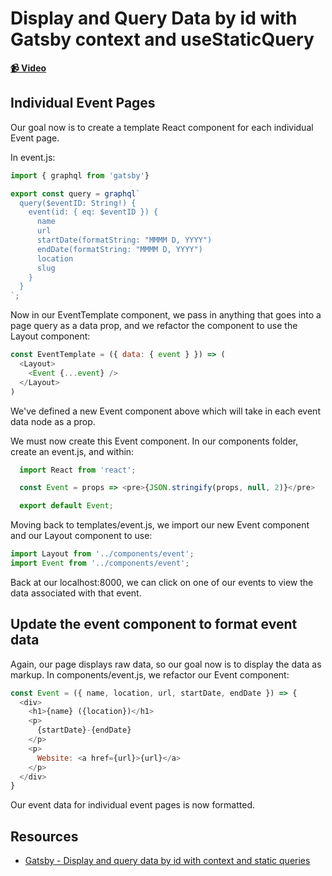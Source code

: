 # Display and Query Data by id with Gatsby context and useStaticQuery

**[📹 Video](https://egghead.io/lessons/gatsby-display-and-query-data-by-id-with-gatsby-context-and-usestaticquery)**

## Individual Event Pages
Our goal now is to create a template React component for each individual Event page.

In event.js:
```javascript
import { graphql from 'gatsby'}

export const query = graphql`
  query($eventID: String!) {
    event(id: { eq: $eventID }) {
      name
      url
      startDate(formatString: "MMMM D, YYYY")
      endDate(formatString: "MMMM D, YYYY")
      location
      slug
    }
  }
`;
```
Now in our EventTemplate component, we pass in anything that goes into a page query as a data prop, and we refactor the component to use the Layout component:
```javascript
const EventTemplate = ({ data: { event } }) => (
  <Layout>
    <Event {...event} />
  </Layout>
)
```
We've defined a new Event component above which will take in each event data node as a prop.

We must now create this Event component. In our components folder, create an event.js, and within:
```javascript
  import React from 'react';

  const Event = props => <pre>{JSON.stringify(props, null, 2)}</pre>

  export default Event;
```
Moving back to templates/event.js, we import our new Event component and our Layout component to use:
```javascript
import Layout from '../components/event';
import Event from '../components/event';
```
Back at our localhost:8000, we can click on one of our events to view the data associated with that event.

## Update the event component to format event data
Again, our page displays raw data, so our goal now is to display the data as markup. In components/event.js, we refactor our Event component:
```javascript
const Event = ({ name, location, url, startDate, endDate }) => {
  <div>
    <h1>{name} ({location})</h1>
    <p>
      {startDate}-{endDate}
    </p>
    <p>
      Website: <a href={url}>{url}</a>
    </p>
  </div>
}
```
Our event data for individual event pages is now formatted.
## Resources
- [Gatsby - Display and query data by id with context and static queries](https://www.gatsbyjs.org/tutorial/building-a-theme/#display-and-query-data-by-id-with-context-and-static-queries)
